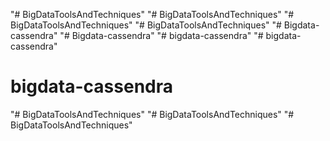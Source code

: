 "# BigDataToolsAndTechniques" 
"# BigDataToolsAndTechniques" 
"# BigDataToolsAndTechniques" 
"# BigDataToolsAndTechniques" 
"# Bigdata-cassendra" 
"# Bigdata-cassendra" 
"# bigdata-cassendra" 
"# bigdata-cassendra" 
# bigdata-cassendra
"# BigDataToolsAndTechniques" 
"# BigDataToolsAndTechniques" 
"# BigDataToolsAndTechniques" 
